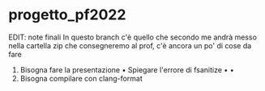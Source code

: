 # progetto_pf2022
EDIT: note finali
In questo branch c'è quello che secondo me andrà messo nella cartella zip che consegneremo al prof, c'è ancora un po' di cose da fare
1) Bisogna fare la presentazione
  • Spiegare l'errore di fsanitize
  •
  •
2) Bisogna compilare con clang-format
